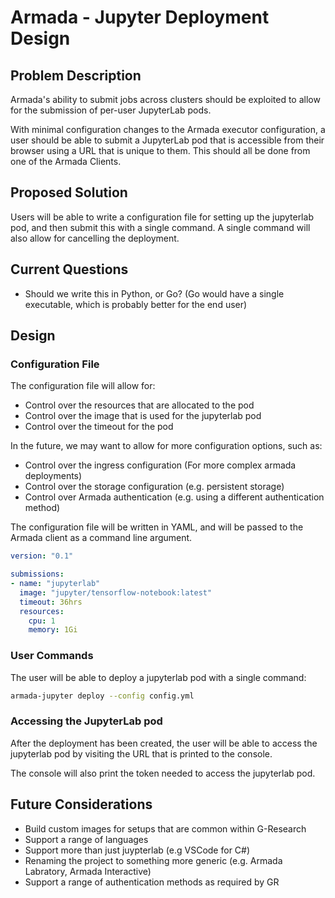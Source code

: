 # Armada - Jupyter Deployment Design

## Problem Description

Armada's ability to submit jobs across clusters should be exploited to allow for the submission of per-user JupyterLab pods.

With minimal configuration changes to the Armada executor configuration, a user should be able to submit a JupyterLab pod that is accessible from their browser using a URL that is unique to them. This should all be done from one of the Armada Clients.

## Proposed Solution

Users will be able to write a configuration file for setting up the jupyterlab pod, and then submit this with a single command. A single command will also allow for cancelling the deployment.

## Current Questions

- Should we write this in Python, or Go? (Go would have a single executable, which is probably better for the end user)

## Design

### Configuration File

The configuration file will allow for:

- Control over the resources that are allocated to the pod
- Control over the image that is used for the jupyterlab pod
- Control over the timeout for the pod

In the future, we may want to allow for more configuration options, such as:

- Control over the ingress configuration (For more complex armada deployments)
- Control over the storage configuration (e.g. persistent storage)
- Control over Armada authentication (e.g. using a different authentication method)

The configuration file will be written in YAML, and will be passed to the Armada client as a command line argument.

```yml
version: "0.1"

submissions:
- name: "jupyterlab"
  image: "jupyter/tensorflow-notebook:latest"
  timeout: 36hrs
  resources:
    cpu: 1
    memory: 1Gi
```

### User Commands

The user will be able to deploy a jupyterlab pod with a single command:

```bash
armada-jupyter deploy --config config.yml
```

### Accessing the JupyterLab pod

After the deployment has been created, the user will be able to access the jupyterlab pod by visiting the URL that is printed to the console.

The console will also print the token needed to access the jupyterlab pod.

## Future Considerations

- Build custom images for setups that are common within G-Research
- Support a range of languages
- Support more than just juypterlab (e.g VSCode for C#)
- Renaming the project to something more generic (e.g. Armada Labratory, Armada Interactive)
- Support a range of authentication methods as required by GR
